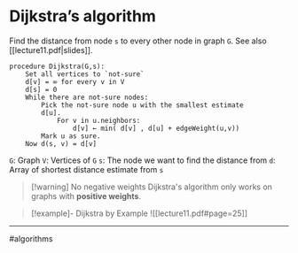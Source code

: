 # Dijkstra’s algorithm
Find the distance from node `s` to every other node in graph `G`. See also [[lecture11.pdf|slides]].

```
procedure Dijkstra(G,s):
    Set all vertices to `not-sure`
    d[v] = ∞ for every v in V
    d[s] = 0
    While there are not-sure nodes:
        Pick the not-sure node u with the smallest estimate 
        d[u].
            For v in u.neighbors:
                d[v] ← min( d[v] , d[u] + edgeWeight(u,v))
        Mark u as sure.
    Now d(s, v) = d[v]
```
`G`: Graph
`V`: Vertices of `G`
`s`: The node we want to find the distance from
`d`: Array of shortest distance estimate from `s`

>[!warning] No negative weights
>Dijkstra's algorithm only works on graphs with **positive weights**.

>[!example]- Dijkstra by Example
>![[lecture11.pdf#page=25]]


---
#algorithms

